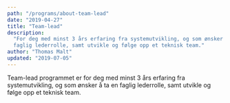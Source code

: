 ```yaml
---
path: "/programs/about-team-lead"
date: "2019-04-27"
title: "Team-lead"
description:
  "For deg med minst 3 års erfaring fra systemutvikling, og som ønsker å ta en
  faglig lederrolle, samt utvikle og følge opp et teknisk team."
author: "Thomas Malt"
updated: "2019-07-05"
---
```


Team-lead programmet er for deg med minst 3 års erfaring fra systemutvikling,
og som ønsker å ta en faglig lederrolle, samt utvikle og følge opp et teknisk
team.
